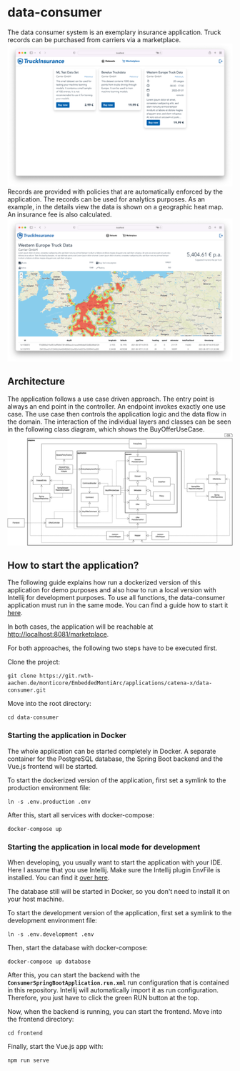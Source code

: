 # data-consumer
The data consumer system is an exemplary insurance application. Truck records can be purchased from carriers via a marketplace.
![Marketplace](marketplace.png)
Records are provided with policies that are automatically enforced by the application.
The records can be used for analytics purposes.  As an example, in the details view the data is shown on a geographic heat map. An insurance fee is also calculated.
![Details view](details_view.png)

## Architecture
The application follows a use case driven approach. The entry point is always an end point in the controller. An endpoint invokes exactly one use case. The use case then controls the application logic and the data flow in the domain. The interaction of the individual layers and classes can be seen in the following class diagram, which shows the BuyOfferUseCase.
![Use case architecture](use_case_architecture.png)

## How to start the application?
The following guide explains how run a dockerized version of this application for demo purposes and also
how to run a local version with Intellij for development purposes. To use all functions, the data-consumer application must run in the same mode. You can find a guide
how to start it [here](https://git.rwth-aachen.de/monticore/EmbeddedMontiArc/applications/catena-x/data-provider).

In both cases, the application will be reachable at [http://localhost:8081/marketplace](http://localhost:8081/marketplace).

For both approaches, the following two steps have to be executed first. 

Clone the project:

```
git clone https://git.rwth-aachen.de/monticore/EmbeddedMontiArc/applications/catena-x/data-consumer.git

```

Move into the root directory:
```
cd data-consumer
```

### Starting the application in Docker
The whole application can be started completely in Docker. A separate container for the PostgreSQL database, 
the Spring Boot backend and the Vue.js frontend will be started.

To start the dockerized version of the application, first set a symlink to the production environment file:
```
ln -s .env.production .env
```
After this, start all services with docker-compose:
```
docker-compose up
```
### Starting the application in local mode for development
When developing, you usually want to start the application with your IDE. Here I assume that you
use Intellij. Make sure the Intellij plugin EnvFile is installed. You can find it [over here](https://plugins.jetbrains.com/plugin/7861-envfile).

The database still will be started in Docker, so you don't need to install it on your
host machine.

To start the development version of the application, first set a symlink to the development environment file:
```
ln -s .env.development .env
```
Then, start the database with docker-compose:
```
docker-compose up database
```
After this, you can start the backend with the **`ConsumerSpringBootApplication.run.xml`** run configuration that is contained 
in this repository. Intellij will automatically import it as run configuration. Therefore, you just have to click
the green RUN button at the top.

Now, when the backend is running, you can start the frontend. Move into the frontend directory:
```
cd frontend
```
Finally, start the Vue.js app with:
```
npm run serve
```
